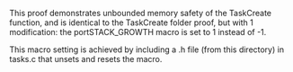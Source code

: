 This proof demonstrates unbounded memory safety of the TaskCreate function,
and is identical to the TaskCreate folder proof, but with 1 modification:
the portSTACK_GROWTH macro is set to 1 instead of -1.

This macro setting is achieved by including a .h file 
(from this directory) in 
tasks.c that unsets and resets the macro.